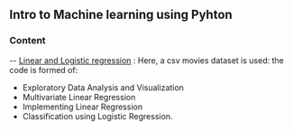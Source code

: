 ## Intro to Machine learning using Pyhton

### Content 

-- [Linear and Logistic regression]() : Here, a csv movies dataset is used: the code is formed of: 
- Exploratory Data Analysis and Visualization 
- Multivariate Linear Regression
- Implementing Linear Regression
- Classification using Logistic Regression.
